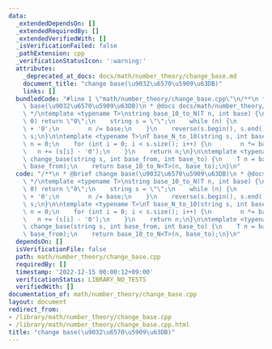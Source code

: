```yaml
---
data:
  _extendedDependsOn: []
  _extendedRequiredBy: []
  _extendedVerifiedWith: []
  _isVerificationFailed: false
  _pathExtension: cpp
  _verificationStatusIcon: ':warning:'
  attributes:
    _deprecated_at_docs: docs/math/number_theory/change_base.md
    document_title: "change base(\u9032\u6570\u5909\u63DB)"
    links: []
  bundledCode: "#line 1 \"math/number_theory/change_base.cpp\"\n/**\n * @brief change\
    \ base(\u9032\u6570\u5909\u63DB)\n * @docs docs/math/number_theory/change_base.md\n\
    \ */\ntemplate <typename T>\nstring base_10_to_N(T n, int base) {\n    if (n ==\
    \ 0) return \"0\";\n    string s = \"\";\n    while (n) {\n        s += (n % base)\
    \ + '0';\n        n /= base;\n    }\n    reverse(s.begin(), s.end());\n    return\
    \ s;\n}\n\ntemplate <typename T>\nT base_N_to_10(string s, int base) {\n    T\
    \ n = 0;\n    for (int i = 0; i < s.size(); i++) {\n        n *= base;\n     \
    \   n += (s[i] - '0');\n    }\n    return n;\n}\n\ntemplate <typename T>\nstring\
    \ change_base(string s, int base_from, int base_to) {\n    T n = base_N_to_10<T>(s,\
    \ base_from);\n    return base_10_to_N<T>(n, base_to);\n}\n"
  code: "/**\n * @brief change base(\u9032\u6570\u5909\u63DB)\n * @docs docs/math/number_theory/change_base.md\n\
    \ */\ntemplate <typename T>\nstring base_10_to_N(T n, int base) {\n    if (n ==\
    \ 0) return \"0\";\n    string s = \"\";\n    while (n) {\n        s += (n % base)\
    \ + '0';\n        n /= base;\n    }\n    reverse(s.begin(), s.end());\n    return\
    \ s;\n}\n\ntemplate <typename T>\nT base_N_to_10(string s, int base) {\n    T\
    \ n = 0;\n    for (int i = 0; i < s.size(); i++) {\n        n *= base;\n     \
    \   n += (s[i] - '0');\n    }\n    return n;\n}\n\ntemplate <typename T>\nstring\
    \ change_base(string s, int base_from, int base_to) {\n    T n = base_N_to_10<T>(s,\
    \ base_from);\n    return base_10_to_N<T>(n, base_to);\n}\n"
  dependsOn: []
  isVerificationFile: false
  path: math/number_theory/change_base.cpp
  requiredBy: []
  timestamp: '2022-12-15 00:00:12+09:00'
  verificationStatus: LIBRARY_NO_TESTS
  verifiedWith: []
documentation_of: math/number_theory/change_base.cpp
layout: document
redirect_from:
- /library/math/number_theory/change_base.cpp
- /library/math/number_theory/change_base.cpp.html
title: "change base(\u9032\u6570\u5909\u63DB)"
---
```

